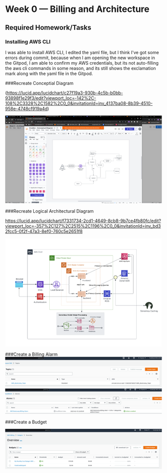 # Week 0 — Billing and Architecture
## Required Homework/Tasks

### Installing AWS CLI
I was able to install AWS CLI, I edited the yaml file, but I think I've got some errors during commit, because when I am opening the new workspace in the Gitpod, I am able to confirm my AWS credentials, but its not auto-filling the aws cli commands in some reason, and its still shows the exclamation mark along with the yaml file in the Gitpod.

###Recreate Conceptial Diagram

(https://lucid.app/lucidchart/c27f19a3-930b-4c5b-b0bb-93898f1e29f3/edit?viewport_loc=-142%2C-108%2C3328%2C1582%2C0_0&invitationId=inv_4137ba08-8b39-4510-958e-4748cf919a4d)

![Conceptual Diagram](https://github.com/YulAwan/aws-bootcamp-cruddur-2023/blob/main/journal/assets/Conceptual%20diagram_Week%200.png)

###Recreate Logical Architectural Diagram

https://lucid.app/lucidchart/f7331734-2cd1-4649-8cb8-9b7ce4fb80fc/edit?viewport_loc=-357%2C127%2C2515%2C1196%2C0_0&invitationId=inv_bd32fcc5-0f2f-47a3-8ef0-760c5e2651f8

![Logical Diagram](assets/Logical%20diagram_Week%200%20.png)

###Create a Billing Alarm
![SNS Topic](assets/SNS%20topic.png)
![Billing Alarm](assets/Billing_alarm_Week0.png)

###Create a Budget

![Budgets](assets/Budgets_Week%200.png)
